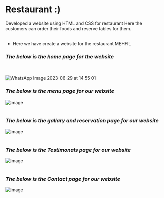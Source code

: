 # Restaurant :)
Developed a website using HTML and CSS for restaurant
Here the customers can order their foods and reserve tables for them.
<br>
<br>
* Here we have create a website for the restaurant MEHFIL<br>
### _The below is the home page for the website_<br>
<br><br>
![WhatsApp Image 2023-06-29 at 14 55 01](https://github.com/subash-ghub/Restaurant/assets/104593776/fe6acefb-8a98-4d8f-83a4-e5c9cccb549a)
### _The below is the menu page for our website_
![image](https://github.com/subash-ghub/Restaurant/assets/104593776/81c6d47f-1f73-40b0-b004-1bc52c90e8ef)
<br><br>
### _The below is the gallary and reservation page for our website_
![image](https://github.com/subash-ghub/Restaurant/assets/104593776/26dc619f-d931-4a18-88ad-abe491354b89)
<br><br>
### _The below is the Testimonals page for our website_
![image](https://github.com/subash-ghub/Restaurant/assets/104593776/13405ca1-ef3d-4477-86d2-89df078f7741)
<br><br>
### _The below is the Contact page for our website_
![image](https://github.com/subash-ghub/Restaurant/assets/104593776/84adb684-3db5-4063-b9dd-16bc31104abc)
